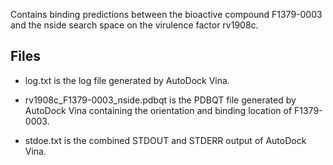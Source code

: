Contains binding predictions between the bioactive compound F1379-0003 and the nside search space on the virulence factor rv1908c.

## Files

- log.txt is the log file generated by AutoDock Vina.

- rv1908c_F1379-0003_nside.pdbqt is the PDBQT file generated by AutoDock Vina containing the orientation and binding location of F1379-0003.

- stdoe.txt is the combined STDOUT and STDERR output of AutoDock Vina.

